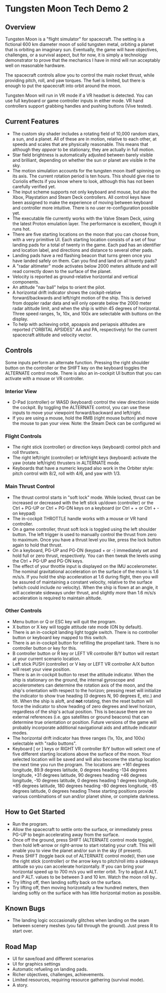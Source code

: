 # Tungsten Moon Tech Demo 2
 
## Overview
Tungsten Moon is a "flight simulator" for spacecraft. The setting is a fictional 600 km diameter moon of solid tungsten metal, orbiting a planet that is orbiting an imaginary sun. Eventually, the game will have objectives, challenges, or a survival aspect, but for now, it is simply a technology demonstrator to prove that the mechanics I have in mind will run acceptably well on reasonable hardware.

The spacecraft controls allow you to control the main rocket thrust, while providing pitch, roll, and yaw torques. The fuel is limited, but there is enough to put the spacecraft into orbit around the moon.

Tungsten Moon will run in VR mode if a VR headset is detected. You can use full keyboard or game controller inputs in either mode. VR hand controllers support grabbing handles and pushing buttons (Vive tested).

## Current Features
* The custom sky shader includes a rotating field of 10,000 random stars, a sun, and a planet. All of these are in motion, relative to each other, at speeds and scales that are physically reasonable. This means that although they *appear* to be stationary, they are actually in full motion.
* Star field brightness is automatically adjusted between barely visible and brilliant, depending on whether the sun or planet are visible in the sky.
* The motion simulation accounts for the tungsten moon itself spinning on its axis. The current rotation period is ten hours. This should give rise to Coriolis effects if you know where to look, although this has not been carefully verified yet.
* The input scheme supports not only keyboard and mouse, but also the Xbox, Playstation and Steam Deck controllers. All control keys have been assigned to make the experience of moving between keyboard and controller more intuitive. There is no user re-configuration possible yet.
* The executable file currently works with the Valve Steam Deck, using the latest Proton emulation layer. The performance is excellent, though it runs hot.
* There are five starting locations on the moon that you can choose from, with a very primitive UI. Each starting location consists of a set of four landing pads for a total of twenty in the game. Each pad has an identifier and location label, and directions and distance to several other pads.
* Landing pads have a red flashing beacon that turns green once you have landed safely on them. Can you find and land on all twenty pads?
* A "radar altimeter" mode activates below 2000 meters altitude and will read correctly down to the surface of the planet.
* Velocity is reported as ground-relative horizontal and vertical components.
* An attitude "nav ball" helps to orient the pilot.
* A horizontal drift indicator shows the cockpit-relative forward/backwards and left/right motion of the ship. This is derived from doppler radar data and will only operate below the 2000 meter radar altitude limit, and when the ship is within 45 degrees of horizontal. Three speed ranges, 1x, 10x, and 100x are selectable with buttons on the display.
* To help with achieving orbit, apoapsis and periapsis altitudes are reported ("ORBITAL APSIDES" AA and PA, respectively) for the current spacecraft altitude and velocity vector.

## Controls
Some inputs perform an alternate function. Pressing the right shoulder button on the controller or the SHIFT key on the keyboard toggles the ALTERNATE control mode. There is also an in-cockpit UI button that you can activate with a mouse or VR controller.
### Interior View
* D-Pad (controller) or WASD (keyboard) control the view direction inside the cockpit. By toggling the ALTERNATE control, you can use these inputs to move your viewpoint forward/backward and left/right.
* If you are using a mouse, hold the RMB (right mouse button) and move the mouse to pan your view. Note: the Steam Deck can be configured wi
### Flight Controls
* The right stick (controller) or direction keys (keyboard) control pitch and roll thrusters. 
* The right left/right (controller) or left/right keys (keyboard) activate the yaw (rotate left/right) thrusters in ALTERNATE mode.
* Keyboards that have a numeric keypad also work in the Orbiter style: pitch control with 8/2, roll with 4/6, and yaw with 1/3.
### Main Thrust Control
* The thrust control starts in "soft lock" mode. While locked, thrust can be increased or decreased with the left stick up/down (controller) or the Ctrl + PG-UP or Ctrl + PG-DN keys on a keyboard (or Ctrl + + or Ctrl + - on keypad)
* The in-cockpit THROTTLE handle works with a mouse or VR hand controller.
* On a game controller, thrust soft lock is toggled using the left shoulder button. The left trigger is used to manually control the thrust from zero to maximum. Once you have a thrust level you like, press the lock button again to hold that thrust.  
* On a keyboard, PG-UP and PG-DN (keypad + or -) immediately set and hold full or zero thrust, respectively. You can then tweak the levels using the Ctrl + PG-UP and PG-DN keys.
* The effect of your throttle input is displayed on the IMU accelerometer. The nominal gravitational acceleration on the surface of the moon is 1.6 m/s/s. If you hold the ship acceleration at 1.6 during flight, then you  will be assured of maintaining a constant velocity, relative to the surface (which could include *no* velocity). When the ship is flown at an angle, it will accelerate sideways under thrust, and slightly *more* than 1.6 m/s/s acceleration is required to maintain altitude.
### Other Controls
* Menu button or Q or ESC key will quit the program.
* X button or X key will toggle attitude rate mode (ON by default). 
* There is an in-cockpit landing light toggle switch. There is no controller button or keyboard key mapped to this switch.
* There is an in-cockpit button for refilling the propellant tank. There is no controller button or key for this.
* B controller button or R key or LEFT VR controller B/Y button will restart at your current scenario location.
* Left stick PUSH (controller) or V key or LEFT VR controller A/X button will reset your view position.
* There is an in-cockpit button to reset the attitude indicator. When the ship is stationary on the ground, the internal gyroscope and accelerometers can determine the rotation axis of the moon, and the ship's orientation with respect to the horizon; pressing reset will initialize the indicator to show true heading (0 degrees N, 90 degrees E, etc.) and tilt. When the ship is aloft, and **not** rotating, then the reset button will force the indicator to show heading of zero degrees and level horizon, regardless of the ship's actual position. This is because there are no external references (i.e. gps satellites or ground beacons) that can determine true orientation or position. Future versions of the game will probably incorporate additional navigational aids and attitude indicator modes.
* The horizontal drift indicator has three ranges (1x, 10x, and 100x) selectable with "radio buttons".
* Keyboard [ or ] keys or RIGHT VR controller B/Y button will select one of five different starting locations above the surface of the moon. Your selected location will be saved and will also become the startup location the next time you run the program. The locations are: +161 degrees longitude, 89.9 degrees latitude, 0 degrees heading
-134 degrees longitude, +31 degrees latitude, 90 degrees heading
+46 degrees longitude, -10 degrees latitude, 0 degrees heading
1 degrees longitude, +85 degrees latitude, 180 degrees heading
-80 degrees longitude, -85 degrees latitude, 0 degrees heading
These starting positions provide various combinations of sun and/or planet shine, or complete darkness. 

## How to Get Started
* Run the program.
* Allow the spacecraft to settle onto the surface, or immediately press PG-UP to begin accelerating away from the surface.
* Once off the ground, press SHIFT (ALTERNATE control mode toggle), then hold left-arrow or right-arrow to start rotating your craft. This will enable you to view the planet and/or sun in the sky (if present).
* Press SHIFT (toggle back out of ALTERNATE control mode)l, then use the right stick (controller) or the arrow keys to pitch/roll into a sideways attitude so you can accelerate horizontally. If you can bring your horizontal speed up to 700 m/s you will enter orbit. Try to adjust A ALT. and P ALT. values to be between 3 and 10 km. Watch the moon roll by.. 
* Try lifting off, then landing softly back on the surface.
* Try lifting off, then moving horizontally a few hundred meters, then landing softly on the surface with has little horizontal motion as possible.

## Known Bugs
* The landing logic occcasionally glitches when landing on the seam between scenery meshes (you fall through the ground). Just press R to start over.

## Road Map
* UI for save/load and different scenarios
* UI for graphics settings
* Automatic refueling on landing pads.
* Richer objectives, challenges, achievements.
* Limited resources, requiring resource gathering (survival mode).
* A story.
